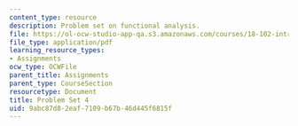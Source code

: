 ```yaml
---
content_type: resource
description: Problem set on functional analysis.
file: https://ol-ocw-studio-app-qa.s3.amazonaws.com/courses/18-102-introduction-to-functional-analysis-spring-2009/9abc87d82eaf7109b67b46d445f6815f_MIT18_102s09_pset04.pdf
file_type: application/pdf
learning_resource_types:
- Assignments
ocw_type: OCWFile
parent_title: Assignments
parent_type: CourseSection
resourcetype: Document
title: Problem Set 4
uid: 9abc87d8-2eaf-7109-b67b-46d445f6815f
---
```

